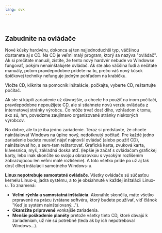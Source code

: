 ```yaml
---
lang: svk
---
```

﻿



<h2>Zabudnite na ovládače</h2>

Nové kúsky hardvéru, dokonca aj ten najjednoduchší typ, väčšinou dostanete aj s CD. Na CD je veľmi malý program, ktorý sa nazýva "ovládač". Ak si prečítate manuál, zistíte, že tento nový hardvér nebude vo Windowse fungovať, pokým nenainštalujete ovládač. Ak ste ako väčšina ľudí a nečítate manuály, potom pravdepodobne prídete na to, prečo váš nový kúsok špičkovej techniky nefunguje jedným pohľadom na krabičku.

Vložte CD, kliknite na pomocník inštalácie, počkajte, vyberte CD, reštartujte počítač.

Ak ste si kúpili zariadenie už dávnejšie, a chcete ho použiť na inom počítači, pravdepodobne nepoužijete CD, ale si stiahnete novú verziu ovládača z internetovej stránky výrobcu. Čo môže trvať dosť dlho, vzhľadom k tomu, ako sú, hm, povedzme zaujímavo organizované stránky niektorých výrobcov.

No dobre, ale to je iba jedno zariadenie. Teraz si predstavte, že chcete nainštalovať Windows na úplne nový, nedotknutý počítač. Pre každé jedno zariadenie budete musieť nájsť najnovší ovládač (alebo použiť CD), nainštalovať ho, a sem-tam reštartovať. Grafická karta, zvuková karta, klávesnica, myš, základná doska atď. (lepšie je začať s ovládačom grafickej karty, lebo inak skončíte so svojou obrazovkou s vysokým rozlíšením zobrazujúcou len veľmi malé rozlíšenie). A toto všetko príde po už aj tak dosť dlhej inštalácii samotného Windows-u.

<b>Linux nepotrebuje samostatné ovládače</b>. Všetky ovládače sú súčasťou kernelu Linux-u, jadra systému, a to je obsiahnuté v každej inštalácii Linux-u. To znamená:

<ul>
<li><b>Veľmi rýchla a samostatná inštalácia</b>. Akonáhle skončila, máte všetko prpravené na prácu (vrátane softvéru, ktorý budete používať, viď článok "Keď je systém nainštalovaný...").</li>
<li><b>Okamžite pripravené</b> vonkajšie zariadenia.</li>
<li><b>Menšie poškodenie planéty</b> pretože všetky tieto CD, ktoré dávajú k zariadeniam, už nie sú potrebné (teda ak by ich nepotreboval Windows...).</li>
</ul>




